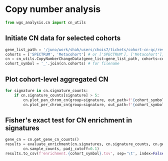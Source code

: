# Copy number analysis
```python
from wgs_analysis.cn import cn_utils
```

## Initiate CN data for selected cohorts
```python
gene_list_path = '/juno/work/shah/users/chois7/tickets/cohort-cn-qc/resources/gene_list.txt'
cohorts = ['SPECTRUM', 'Metacohort'] # or ['SPECTRUM'], ['Metacohort'], ['SPECTRUM-DLP']
cn = cn_utils.CopyNumberChangeData(gene_list=gene_list_path, cohorts=cohorts)
cohort_symbol = '_'.join(cn.cohorts) # for filename
```

## Plot cohort-level aggregated CN 
```python
for signature in cn.signature_counts:
    if cn.signature_counts[signature] > 5:
        cn.plot_pan_chrom_cn(group=signature, out_path=f'{cohort_symbol}.{signature}.pdf')
        cn.plot_per_chrom_cn(group=signature, out_path=f'{cohort_symbol}.{signature}.per-chrom.pdf')
```

## Fisher's exact test for CN enrichment in signatures
```python
gene_cn = cn.get_gene_cn_counts()
results = evaluate_enrichment(cn.signatures, cn.signature_counts, cn.gene_list, 
        cn.sample_counts, padj_cutoff=0.1)
results.to_csv(f'enrichment.{cohort_symbol}.tsv', sep='\t', index=False)
```
